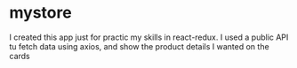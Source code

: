 # mystore

I created this app just for practic my skills in react-redux. 
I used a public API tu fetch data using axios, and show the product details I wanted on the cards